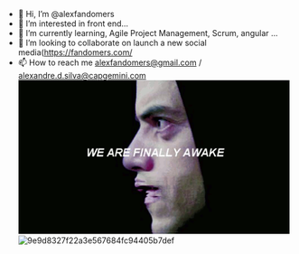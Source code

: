 - 👋 Hi, I’m @alexfandomers
- 👀 I’m interested in front end...
- 🌱 I’m currently learning, Agile Project Management, Scrum, angular ...
- 💞️ I’m looking to collaborate on launch a new social media(https://fandomers.com/
- 📫 How to reach me alexfandomers@gmail.com / alexandre.d.silva@capgemini.com
![Mr-Robot](https://github.com/alexfandomers/alexfandomers/blob/main/206744.gif)
![9e9d8327f22a3e567684fc94405b7def](https://user-images.githubusercontent.com/71307225/163906674-0083dacc-72b0-46c8-bba6-39b24f612ddc.gif)
<!---
alexfandomers/alexfandomers is a ✨ special ✨ repository because its `README.md` (this file) appears on your GitHub profile.
You can click the Preview link to take a look at your changes.
--->
